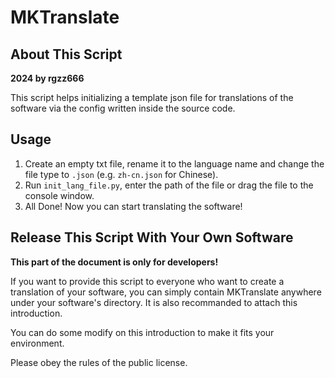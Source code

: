 # MKTranslate

## About This Script

**2024 by rgzz666**

This script helps initializing a template json file for translations of the software via the config written inside the source code.

## Usage

1. Create an empty txt file, rename it to the language name and change the file type to `.json` (e.g. `zh-cn.json` for Chinese).
2. Run `init_lang_file.py`, enter the path of the file or drag the file to the console window.
3. All Done! Now you can start translating the software!

## Release This Script With Your Own Software

**This part of the document is only for developers!**

If you want to provide this script to everyone who want to create a translation of your software, you can simply contain MKTranslate anywhere under your software's directory. It is also recommanded to attach this introduction.

You can do some modify on this introduction to make it fits your environment.

Please obey the rules of the public license.
